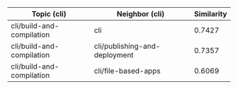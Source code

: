 | Topic (cli) | Neighbor (cli) | Similarity |
|-------------|-------------------|------------|
| cli/build-and-compilation | cli | 0.7427 |
| cli/build-and-compilation | cli/publishing-and-deployment | 0.7357 |
| cli/build-and-compilation | cli/file-based-apps | 0.6069 |

